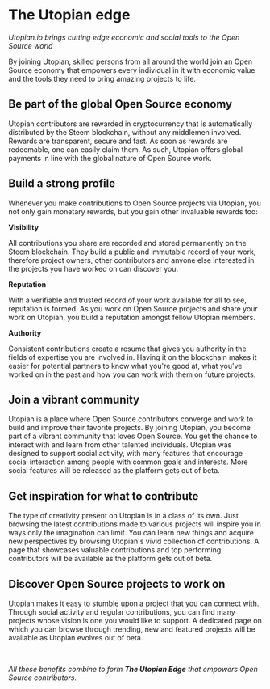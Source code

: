 # The Utopian edge

*Utopian.io brings cutting edge economic and social tools to the Open Source world*

By joining Utopian, skilled persons from all around the world join an Open Source economy that empowers every individual in it with economic value and the tools they need to bring amazing projects to life.

## Be part of the global Open Source economy

Utopian contributors are rewarded in cryptocurrency that is automatically distributed by the Steem blockchain, without any middlemen involved. Rewards are transparent, secure and fast. As soon as rewards are redeemable, one can easily claim them. As such, Utopian offers global payments in line with the global nature of Open Source work.

## Build a strong profile

Whenever you make contributions to Open Source projects via Utopian, you not only gain monetary rewards, but you gain other invaluable rewards too:

**Visibility**

All contributions you share are recorded and stored permanently on the Steem blockchain. They build a public and immutable record of your work, therefore project owners, other contributors and anyone else interested in the projects you have worked on can discover you.

**Reputation**

With a verifiable and trusted record of your work available for all to see, reputation is formed. As you work on Open Source projects and share your work on Utopian, you build a reputation amongst fellow Utopian members.


**Authority**

Consistent contributions create a resume that gives you authority in the fields of expertise you are involved in. Having it on the blockchain makes it easier for potential partners to know what you're good at, what you've worked on in the past and how you can work with them on future projects.

## Join a vibrant community

Utopian is a place where Open Source contributors converge and work to build and improve their favorite projects. By joining Utopian, you become part of a vibrant community that loves Open Source. You get the chance to interact with and learn from other talented individuals. Utopian was designed to support social activity, with many features that encourage social interaction among people with common goals and interests. More social features will be released as the platform gets out of beta.

## Get inspiration for what to contribute

The type of creativity present on Utopian is in a class of its own. Just browsing the latest contributions made to various projects will inspire you in ways only the imagination can limit. You can learn new things and acquire new perspectives by browsing Utopian's vivid collection of contributions. A page that showcases valuable contributions and top performing contributors will be available as the platform gets out of beta.

## Discover Open Source projects to work on

Utopian makes it easy to stumble upon a project that you can connect with. Through social activity and regular contributions, you can find many projects whose vision is one you would like to support. A dedicated page on which you can browse through trending, new and featured projects will be available as Utopian evolves out of beta.

<br>

*All these benefits combine to form **The Utopian Edge** that empowers Open Source contributors.*
